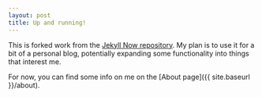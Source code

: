 ```yaml
---
layout: post
title: Up and running!
---
```


This is forked work from the 
[Jekyll Now repository](https://github.com/barryclark/jekyll-now). 
My plan is to use it for a bit of a personal blog, potentially expanding some 
functionality into things that interest me.

For now, you can find some info on me on the 
[About page]({{ site.baseurl }}/about).